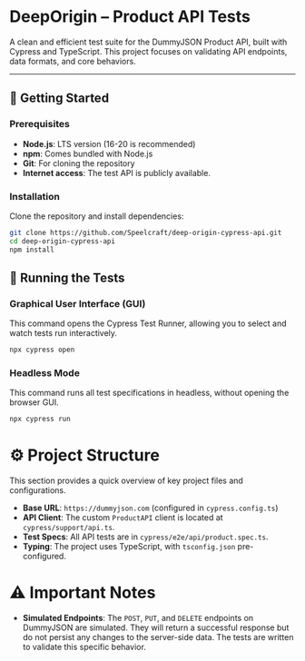 # DeepOrigin – Product API Tests

A clean and efficient test suite for the DummyJSON Product API, built with Cypress and TypeScript. This project focuses on validating API endpoints, data formats, and core behaviors.

---

## 🚀 Getting Started

### Prerequisites

- **Node.js**: LTS version (16-20 is recommended)
- **npm**: Comes bundled with Node.js
- **Git**: For cloning the repository
- **Internet access**: The test API is publicly available.

### Installation

Clone the repository and install dependencies:

```bash
git clone https://github.com/Speelcraft/deep-origin-cypress-api.git
cd deep-origin-cypress-api
npm install
```

## 🏃 Running the Tests

### Graphical User Interface (GUI)

This command opens the Cypress Test Runner, allowing you to select and watch tests run interactively.

```Bash
npx cypress open
```

### Headless Mode

This command runs all test specifications in headless, without opening the browser GUI.

```Bash
npx cypress run
```

# ⚙️ Project Structure

This section provides a quick overview of key project files and configurations.

- **Base URL**: `https://dummyjson.com` (configured in `cypress.config.ts`)
- **API Client**: The custom `ProductAPI` client is located at `cypress/support/api.ts`.
- **Test Specs**: All API tests are in `cypress/e2e/api/product.spec.ts`.
- **Typing**: The project uses TypeScript, with `tsconfig.json` pre-configured.

# ⚠️ Important Notes

- **Simulated Endpoints**: The `POST`, `PUT`, and `DELETE` endpoints on DummyJSON are simulated. They will return a successful response but do not persist any changes to the server-side data. The tests are written to validate this specific behavior.